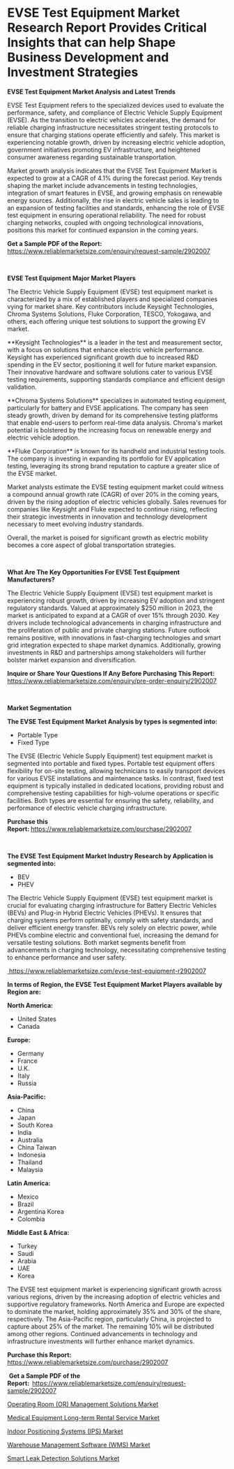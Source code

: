 <p><h1>EVSE Test Equipment Market Research Report Provides Critical Insights that can help Shape Business Development and Investment Strategies</h1></p><p><strong>EVSE Test Equipment Market Analysis and Latest Trends</strong></p>
<p><p>EVSE Test Equipment refers to the specialized devices used to evaluate the performance, safety, and compliance of Electric Vehicle Supply Equipment (EVSE). As the transition to electric vehicles accelerates, the demand for reliable charging infrastructure necessitates stringent testing protocols to ensure that charging stations operate efficiently and safely. This market is experiencing notable growth, driven by increasing electric vehicle adoption, government initiatives promoting EV infrastructure, and heightened consumer awareness regarding sustainable transportation.</p><p>Market growth analysis indicates that the EVSE Test Equipment Market is expected to grow at a CAGR of 4.1% during the forecast period. Key trends shaping the market include advancements in testing technologies, integration of smart features in EVSE, and growing emphasis on renewable energy sources. Additionally, the rise in electric vehicle sales is leading to an expansion of testing facilities and standards, enhancing the role of EVSE test equipment in ensuring operational reliability. The need for robust charging networks, coupled with ongoing technological innovations, positions this market for continued expansion in the coming years.</p></p>
<p><strong>Get a Sample PDF of the Report:&nbsp;</strong> <a href="https://www.reliablemarketsize.com/enquiry/request-sample/2902007?utm_campaign=1901&utm_medium=2&utm_source=Github&utm_content=ia&utm_term=11032025&utm_id=evse-test-equipment">https://www.reliablemarketsize.com/enquiry/request-sample/2902007</a></p>
<p>&nbsp;</p>
<p><strong>EVSE Test Equipment Major Market Players</strong></p>
<p><p>The Electric Vehicle Supply Equipment (EVSE) test equipment market is characterized by a mix of established players and specialized companies vying for market share. Key contributors include Keysight Technologies, Chroma Systems Solutions, Fluke Corporation, TESCO, Yokogawa, and others, each offering unique test solutions to support the growing EV market.</p><p>**Keysight Technologies** is a leader in the test and measurement sector, with a focus on solutions that enhance electric vehicle performance. Keysight has experienced significant growth due to increased R&D spending in the EV sector, positioning it well for future market expansion. Their innovative hardware and software solutions cater to various EVSE testing requirements, supporting standards compliance and efficient design validation.</p><p>**Chroma Systems Solutions** specializes in automated testing equipment, particularly for battery and EVSE applications. The company has seen steady growth, driven by demand for its comprehensive testing platforms that enable end-users to perform real-time data analysis. Chroma's market potential is bolstered by the increasing focus on renewable energy and electric vehicle adoption.</p><p>**Fluke Corporation** is known for its handheld and industrial testing tools. The company is investing in expanding its portfolio for EV application testing, leveraging its strong brand reputation to capture a greater slice of the EVSE market.</p><p>Market analysts estimate the EVSE testing equipment market could witness a compound annual growth rate (CAGR) of over 20% in the coming years, driven by the rising adoption of electric vehicles globally. Sales revenues for companies like Keysight and Fluke expected to continue rising, reflecting their strategic investments in innovation and technology development necessary to meet evolving industry standards.</p><p>Overall, the market is poised for significant growth as electric mobility becomes a core aspect of global transportation strategies.</p></p>
<p>&nbsp;</p>
<p><strong>What Are The Key Opportunities For EVSE Test Equipment Manufacturers?</strong></p>
<p><p>The Electric Vehicle Supply Equipment (EVSE) test equipment market is experiencing robust growth, driven by increasing EV adoption and stringent regulatory standards. Valued at approximately $250 million in 2023, the market is anticipated to expand at a CAGR of over 15% through 2030. Key drivers include technological advancements in charging infrastructure and the proliferation of public and private charging stations. Future outlook remains positive, with innovations in fast-charging technologies and smart grid integration expected to shape market dynamics. Additionally, growing investments in R&D and partnerships among stakeholders will further bolster market expansion and diversification.</p></p>
<p><strong>Inquire or Share Your Questions If Any Before Purchasing This Report:</strong> <a href="https://www.reliablemarketsize.com/enquiry/pre-order-enquiry/2902007?utm_campaign=1901&utm_medium=2&utm_source=Github&utm_content=ia&utm_term=11032025&utm_id=evse-test-equipment">https://www.reliablemarketsize.com/enquiry/pre-order-enquiry/2902007</a></p>
<p>&nbsp;</p>
<p><strong>Market Segmentation</strong></p>
<p><strong>The EVSE Test Equipment Market Analysis by types is segmented into:</strong></p>
<p><ul><li>Portable Type</li><li>Fixed Type</li></ul></p>
<p><p>The EVSE (Electric Vehicle Supply Equipment) test equipment market is segmented into portable and fixed types. Portable test equipment offers flexibility for on-site testing, allowing technicians to easily transport devices for various EVSE installations and maintenance tasks. In contrast, fixed test equipment is typically installed in dedicated locations, providing robust and comprehensive testing capabilities for high-volume operations or specific facilities. Both types are essential for ensuring the safety, reliability, and performance of electric vehicle charging infrastructure.</p></p>
<p><strong>Purchase this Report:&nbsp;</strong><a href="https://www.reliablemarketsize.com/purchase/2902007?utm_campaign=1901&utm_medium=2&utm_source=Github&utm_content=ia&utm_term=11032025&utm_id=evse-test-equipment">https://www.reliablemarketsize.com/purchase/2902007</a></p>
<p>&nbsp;</p>
<p><strong>The EVSE Test Equipment Market Industry Research by Application is segmented into:</strong></p>
<p><ul><li>BEV</li><li>PHEV</li></ul></p>
<p><p>The Electric Vehicle Supply Equipment (EVSE) test equipment market is crucial for evaluating charging infrastructure for Battery Electric Vehicles (BEVs) and Plug-in Hybrid Electric Vehicles (PHEVs). It ensures that charging systems perform optimally, comply with safety standards, and deliver efficient energy transfer. BEVs rely solely on electric power, while PHEVs combine electric and conventional fuel, increasing the demand for versatile testing solutions. Both market segments benefit from advancements in charging technology, necessitating comprehensive testing to enhance performance and user safety.</p></p>
<p><a href="https://www.reliablemarketsize.com/evse-test-equipment-r2902007?utm_campaign=1901&utm_medium=2&utm_source=Github&utm_content=ia&utm_term=11032025&utm_id=evse-test-equipment">&nbsp;https://www.reliablemarketsize.com/evse-test-equipment-r2902007</a></p>
<p><strong>In terms of Region, the EVSE Test Equipment Market Players available by Region are:</strong></p>
<p>
    <p> <strong> North America: </strong>
        <ul>
            <li>United States</li>
            <li>Canada</li>
        </ul>
        </p> 
    <p> <strong> Europe: </strong>
        <ul>
            <li>Germany</li>
            <li>France</li>
            <li>U.K.</li>
            <li>Italy</li>
            <li>Russia</li>
        </ul>
        </p> 
    <p> <strong> Asia-Pacific: </strong>
        <ul>
            <li>China</li>
            <li>Japan</li>
            <li>South Korea</li>
            <li>India</li>
            <li>Australia</li>
            <li>China Taiwan</li>
            <li>Indonesia</li>
            <li>Thailand</li>
            <li>Malaysia</li>
        </ul>
        </p> 
    <p> <strong> Latin America: </strong>
        <ul>
            <li>Mexico</li>
            <li>Brazil</li>
            <li>Argentina Korea</li>
            <li>Colombia</li>
        </ul>
        </p> 
    <p> <strong> Middle East & Africa: </strong>
        <ul>
            <li>Turkey</li>
            <li>Saudi</li>
            <li>Arabia</li>
            <li>UAE</li>
            <li>Korea</li>
        </ul>
    </p>
    </p>
<p><p>The EVSE test equipment market is experiencing significant growth across various regions, driven by the increasing adoption of electric vehicles and supportive regulatory frameworks. North America and Europe are expected to dominate the market, holding approximately 35% and 30% of the share, respectively. The Asia-Pacific region, particularly China, is projected to capture about 25% of the market. The remaining 10% will be distributed among other regions. Continued advancements in technology and infrastructure investments will further enhance market dynamics.</p></p>
<p><strong>Purchase this Report: </strong><a href="https://www.reliablemarketsize.com/purchase/2902007?utm_campaign=1901&utm_medium=2&utm_source=Github&utm_content=ia&utm_term=11032025&utm_id=evse-test-equipment">https://www.reliablemarketsize.com/purchase/2902007</a></p>
<p>&nbsp;<strong>Get a Sample PDF of the Report:&nbsp;&nbsp;</strong><a href="https://www.reliablemarketsize.com/enquiry/request-sample/2902007?utm_campaign=1901&utm_medium=2&utm_source=Github&utm_content=ia&utm_term=11032025&utm_id=evse-test-equipment">https://www.reliablemarketsize.com/enquiry/request-sample/2902007</a></p>
<p><strong></strong></p>
<p><p><a href="https://github.com/ajayanhaizan/Market-Research-Report-List-1/blob/main/operating-room-or-management-solutions-market.md?utm_campaign=1901&utm_medium=2&utm_source=Github&utm_content=ia&utm_term=11032025&utm_id=evse-test-equipment">Operating Room (OR) Management Solutions Market</a></p><p><a href="https://github.com/momossidram/Market-Research-Report-List-1/blob/main/medical-equipment-long-term-rental-service-market.md?utm_campaign=1901&utm_medium=2&utm_source=Github&utm_content=ia&utm_term=11032025&utm_id=evse-test-equipment">Medical Equipment Long-term Rental Service Market</a></p><p><a href="https://github.com/tselahiara/Market-Research-Report-List-1/blob/main/indoor-positioning-systems-ips-market.md?utm_campaign=1901&utm_medium=2&utm_source=Github&utm_content=ia&utm_term=11032025&utm_id=evse-test-equipment">Indoor Positioning Systems (IPS) Market</a></p><p><a href="https://github.com/berbelsagwan/Market-Research-Report-List-1/blob/main/warehouse-management-software-wms-market.md?utm_campaign=1901&utm_medium=2&utm_source=Github&utm_content=ia&utm_term=11032025&utm_id=evse-test-equipment">Warehouse Management Software (WMS) Market</a></p><p><a href="https://github.com/dailyspunj47/Market-Research-Report-List-1/blob/main/smart-leak-detection-solutions-market.md?utm_campaign=1901&utm_medium=2&utm_source=Github&utm_content=ia&utm_term=11032025&utm_id=evse-test-equipment">Smart Leak Detection Solutions Market</a></p></p>